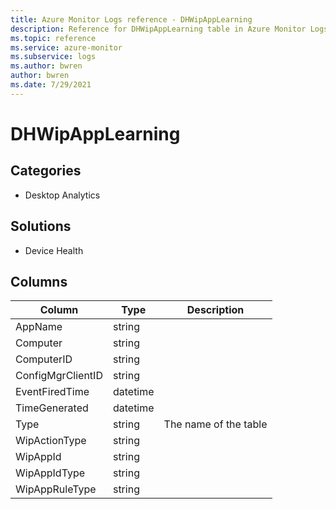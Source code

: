 ```yaml
---
title: Azure Monitor Logs reference - DHWipAppLearning
description: Reference for DHWipAppLearning table in Azure Monitor Logs.
ms.topic: reference
ms.service: azure-monitor
ms.subservice: logs
ms.author: bwren
author: bwren
ms.date: 7/29/2021
---
```


# DHWipAppLearning

 

## Categories

- Desktop Analytics
## Solutions

- Device Health




## Columns

|Column|Type|Description|
|---|---|---|
|AppName|string||
|Computer|string||
|ComputerID|string||
|ConfigMgrClientID|string||
|EventFiredTime|datetime||
|TimeGenerated|datetime||
|Type|string|The name of the table|
|WipActionType|string||
|WipAppId|string||
|WipAppIdType|string||
|WipAppRuleType|string||
